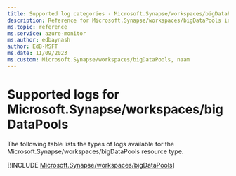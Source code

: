 ```yaml
---
title: Supported log categories - Microsoft.Synapse/workspaces/bigDataPools
description: Reference for Microsoft.Synapse/workspaces/bigDataPools in Azure Monitor Logs.
ms.topic: reference
ms.service: azure-monitor
ms.author: edbaynash
author: EdB-MSFT
ms.date: 11/09/2023
ms.custom: Microsoft.Synapse/workspaces/bigDataPools, naam
---
```





# Supported logs for Microsoft.Synapse/workspaces/bigDataPools  
The following table lists the types of logs available for the Microsoft.Synapse/workspaces/bigDataPools resource type.
  
  
[!INCLUDE [Microsoft.Synapse/workspaces/bigDataPools](./includes/microsoft-synapse-workspaces-bigdatapools-logs-include.md)]
  
